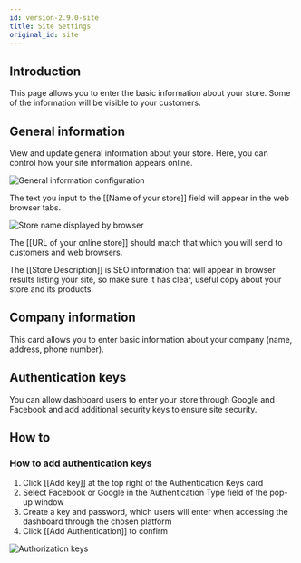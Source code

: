 ```yaml
---
id: version-2.9.0-site
title: Site Settings
original_id: site
---
```


## Introduction

This page allows you to enter the basic information about your store. Some of the information will be visible to your customers. 

## General information

View and update general information about your store. Here, you can control how your site information appears online.

![General information configuration](assets/dashboard-config/config15.JPG)

The text you input to the [[Name&nbsp;of&nbsp;your&nbsp;store]] field will appear in the web browser tabs.

![Store name displayed by browser](assets/dashboard-config/config16.JPG)

The [[URL&nbsp;of&nbsp;your&nbsp;online&nbsp;store]] should match that which you will send to customers and web browsers.

The [[Store&nbsp;Description]] is SEO information that will appear in browser results listing your site, so make sure it has clear, useful copy about your store and its products.

## Company information

This card allows you to enter basic information about your company (name, address, phone number).

## Authentication keys

You can allow dashboard users to enter your store through Google and Facebook and add additional security keys to ensure site security. 

## How to

### How to add authentication keys


1. Click [[Add&nbsp;key]] at the top right of the Authentication Keys card 
2. Select Facebook or Google in the Authentication Type field of the pop-up window 
3. Create a key and password, which users will enter when accessing the dashboard through the chosen platform 
4. Click [[Add&nbsp;Authentication]] to confirm

![Authorization keys](assets/dashboard-config/config17.JPG)

